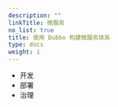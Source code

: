 ```yaml
---
description: ""
linkTitle: 微服务
no_list: true
title: 使用 Dubbo 构建微服务体系
type: docs
weight: 1
---
```



* 开发
* 部署
* 治理


